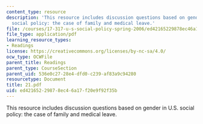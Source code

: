 ```yaml
---
content_type: resource
description: 'This resource includes discussion questions based on gender in U.S.
  social policy: the case of family and medical leave.'
file: /courses/17-317-u-s-social-policy-spring-2006/ed42165229878ec46a17f20e9f92f35b_21.pdf
file_type: application/pdf
learning_resource_types:
- Readings
license: https://creativecommons.org/licenses/by-nc-sa/4.0/
ocw_type: OCWFile
parent_title: Readings
parent_type: CourseSection
parent_uid: 536e0c27-28e4-dfd0-c239-af83a9c94280
resourcetype: Document
title: 21.pdf
uid: ed421652-2987-8ec4-6a17-f20e9f92f35b
---
```

This resource includes discussion questions based on gender in U.S. social policy: the case of family and medical leave.